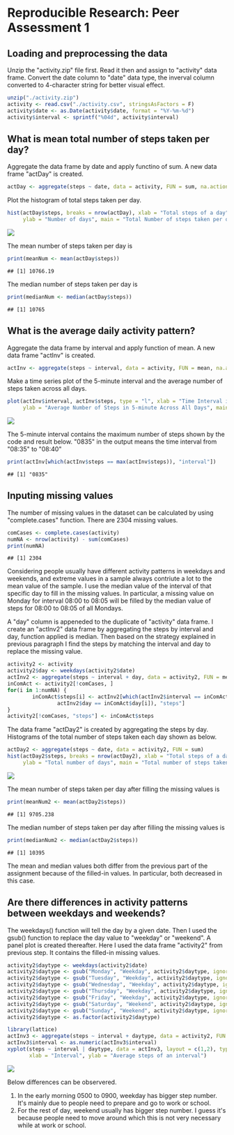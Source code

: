 # Reproducible Research: Peer Assessment 1


## Loading and preprocessing the data
Unzip the "activity.zip" file first. Read it then and assign to "activity" data frame. Convert the date column to "date" data type, the inverval column converted to 4-character string for better visual effect.

```r
unzip("./activity.zip")
activity <- read.csv("./activity.csv", stringsAsFactors = F)
activity$date <- as.Date(activity$date, format = "%Y-%m-%d")
activity$interval <- sprintf("%04d", activity$interval)
```

## What is mean total number of steps taken per day?
Aggregate the data frame by date and apply functino of sum. A new data frame "actDay" is created.

```r
actDay <- aggregate(steps ~ date, data = activity, FUN = sum, na.action = na.omit)
```
Plot the histogram of total steps taken per day.

```r
hist(actDay$steps, breaks = nrow(actDay), xlab = "Total steps of a day", 
     ylab = "Number of days", main = "Total Number of steps taken per day")
```

![](PA1_template_files/figure-html/unnamed-chunk-3-1.png) 

The mean number of steps taken per day is

```r
print(meanNum <- mean(actDay$steps))
```

```
## [1] 10766.19
```
The median number of steps taken per day is

```r
print(medianNum <- median(actDay$steps))
```

```
## [1] 10765
```

## What is the average daily activity pattern?
Aggregate the data frame by interval and apply function of mean. A new data frame "actInv" is created.

```r
actInv <- aggregate(steps ~ interval, data = activity, FUN = mean, na.action = na.omit)
```
Make a time series plot of the 5-minute interval and the average number of steps taken across all days.

```r
plot(actInv$interval, actInv$steps, type = "l", xlab = "Time Interval in 5 Minutes",
     ylab = "Average Number of Steps in 5-minute Across All Days", main = "Average Daily Activity Pattern")
```

![](PA1_template_files/figure-html/unnamed-chunk-7-1.png) 

The 5-minute interval contains the maximum number of steps shown by the code and result below. "0835" in the output means the time interval  from "08:35" to "08:40"

```r
print(actInv[which(actInv$steps == max(actInv$steps)), "interval"])
```

```
## [1] "0835"
```


## Inputing missing values
The number of missing values in the dataset can be calculated by using "complete.cases" function. There are 2304 missing values.

```r
comCases <- complete.cases(activity)
numNA <- nrow(activity) - sum(comCases)
print(numNA)
```

```
## [1] 2304
```
Considering people usually have different activity patterns in weekdays and weekends, and extreme values in a sample always contriute a lot to the mean value of the sample. I use the median value of the interval of that specific day to fill in the missing values. In particular, a missing value on Monday for interval 08:00 to 08:05 will be filled by the median value of steps for 08:00 to 08:05 of all Mondays.

A "day" column is appeneded to the duplicate of "activity" data frame. I create an "actInv2" data frame by aggregating the steps by interval and day, function applied is median. Then based on the strategy explained in previous paragraph I find the steps by matching the interval and day to replace the missing value.

```r
activity2 <- activity
activity2$day <- weekdays(activity2$date)
actInv2 <- aggregate(steps ~ interval + day, data = activity2, FUN = median)
inComAct <- activity2[!comCases, ]
for(i in 1:numNA) {
        inComAct$steps[i] <- actInv2[which(actInv2$interval == inComAct$interval[i] &
                actInv2$day == inComAct$day[i]), "steps"]
}
activity2[!comCases, "steps"] <- inComAct$steps
```
The data frame "actDay2" is created by aggregating the steps by day. Histograms of the total number of steps taken each day shown as below.

```r
actDay2 <- aggregate(steps ~ date, data = activity2, FUN = sum)
hist(actDay2$steps, breaks = nrow(actDay2), xlab = "Total steps of a day",
     ylab = "Total number of days", main = "Total number of steps taken per day")
```

![](PA1_template_files/figure-html/unnamed-chunk-11-1.png) 

The mean number of steps taken per day after filling the missing values is

```r
print(meanNum2 <- mean(actDay2$steps))
```

```
## [1] 9705.238
```
The median number of steps taken per day after filling the missing values is

```r
print(medianNum2 <- median(actDay2$steps))
```

```
## [1] 10395
```
The mean and median values both differ from the previous part of the assignment because of the filled-in values. In particular, both decreased in this case.

## Are there differences in activity patterns between weekdays and weekends?
The weekdays() function will tell the day by a given date. Then I used the gsub() function to replace the day value to "weekday" or "weekend". A panel plot is created thereafter. Here I used the data frame "activity2" from previous step. It contains the filled-in missing values.

```r
activity2$daytype <- weekdays(activity2$date)
activity2$daytype <- gsub("Monday", "Weekday", activity2$daytype, ignore.case = TRUE)
activity2$daytype <- gsub("Tuesday", "Weekday", activity2$daytype, ignore.case = TRUE)
activity2$daytype <- gsub("Wednesday", "Weekday", activity2$daytype, ignore.case = TRUE)
activity2$daytype <- gsub("Thursday", "Weekday", activity2$daytype, ignore.case = TRUE)
activity2$daytype <- gsub("Friday", "Weekday", activity2$daytype, ignore.case = TRUE)
activity2$daytype <- gsub("Saturday", "Weekend", activity2$daytype, ignore.case = TRUE)
activity2$daytype <- gsub("Sunday", "Weekend", activity2$daytype, ignore.case = TRUE)
activity2$daytype <- as.factor(activity2$daytype)

library(lattice)
actInv3 <- aggregate(steps ~ interval + daytype, data = activity2, FUN = mean)
actInv3$interval <- as.numeric(actInv3$interval)
xyplot(steps ~ interval | daytype, data = actInv3, layout = c(1,2), type = "l",
       xlab = "Interval", ylab = "Average steps of an interval")
```

![](PA1_template_files/figure-html/unnamed-chunk-14-1.png) 

Below differences can be observered.

1. In the early morning 0500 to 0900, weekday has bigger step number. It's mainly due to people need to prepare and go to work or school.
2. For the rest of day, weekend usually has bigger step number. I guess it's because people need to move around which this is not very necessary while at work or school.
